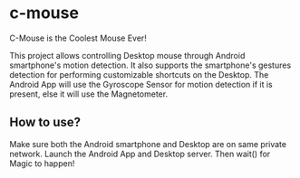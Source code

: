 # c-mouse
C-Mouse is the Coolest Mouse Ever!

This project allows controlling Desktop mouse through Android smartphone's motion detection. It also supports the smartphone's gestures detection for performing customizable shortcuts on the Desktop. The Android App will use the Gyroscope Sensor for motion detection if it is present, else it will use the Magnetometer.

## How to use? 
Make sure both the Android smartphone and Desktop are on same private network. Launch the Android App and Desktop server. Then wait() for Magic to happen!
